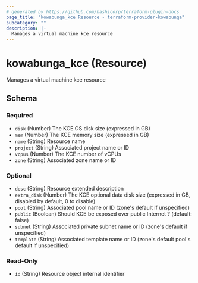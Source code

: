 ```yaml
---
# generated by https://github.com/hashicorp/terraform-plugin-docs
page_title: "kowabunga_kce Resource - terraform-provider-kowabunga"
subcategory: ""
description: |-
  Manages a virtual machine kce resource
---
```


# kowabunga_kce (Resource)

Manages a virtual machine kce resource



<!-- schema generated by tfplugindocs -->
## Schema

### Required

- `disk` (Number) The KCE OS disk size (expressed in GB)
- `mem` (Number) The KCE memory size (expressed in GB)
- `name` (String) Resource name
- `project` (String) Associated project name or ID
- `vcpus` (Number) The KCE number of vCPUs
- `zone` (String) Associated zone name or ID

### Optional

- `desc` (String) Resource extended description
- `extra_disk` (Number) The KCE optional data disk size (expressed in GB, disabled by default, 0 to disable)
- `pool` (String) Associated pool name or ID (zone's default if unspecified)
- `public` (Boolean) Should KCE be exposed over public Internet ? (default: false)
- `subnet` (String) Associated private subnet name or ID (zone's default if unspecified)
- `template` (String) Associated template name or ID (zone's default pool's default if unspecified)

### Read-Only

- `id` (String) Resource object internal identifier


